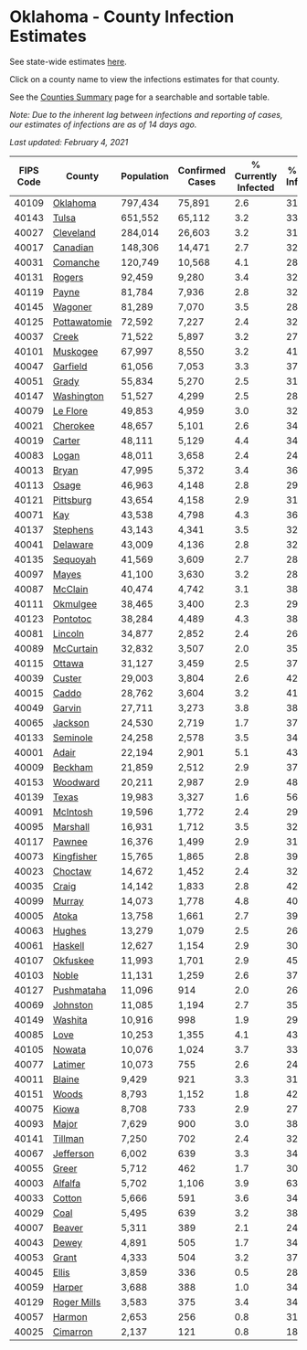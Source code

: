 # Oklahoma - County Infection Estimates

See state-wide estimates [here](/infections/us-ok).

Click on a county name to view the infections estimates for that county.

See the [Counties Summary](/infections/summary-counties) page for a searchable and sortable table.

*Note: Due to the inherent lag between infections and reporting of cases, our estimates of infections are as of 14 days ago.*

*Last updated: February 4, 2021*

|   FIPS Code |                       County |   Population |   Confirmed Cases |   % Currently Infected |   % Total Infected |
|-------------|------------------------------|--------------|-------------------|------------------------|--------------------|
|       40109 |         [Oklahoma](oklahoma) |      797,434 |            75,891 |                    2.6 |               31.7 |
|       40143 |               [Tulsa](tulsa) |      651,552 |            65,112 |                    3.2 |               33.2 |
|       40027 |       [Cleveland](cleveland) |      284,014 |            26,603 |                    3.2 |               31.3 |
|       40017 |         [Canadian](canadian) |      148,306 |            14,471 |                    2.7 |               32.1 |
|       40031 |         [Comanche](comanche) |      120,749 |            10,568 |                    4.1 |               28.2 |
|       40131 |             [Rogers](rogers) |       92,459 |             9,280 |                    3.4 |               32.9 |
|       40119 |               [Payne](payne) |       81,784 |             7,936 |                    2.8 |               32.1 |
|       40145 |           [Wagoner](wagoner) |       81,289 |             7,070 |                    3.5 |               28.8 |
|       40125 | [Pottawatomie](pottawatomie) |       72,592 |             7,227 |                    2.4 |               32.8 |
|       40037 |               [Creek](creek) |       71,522 |             5,897 |                    3.2 |               27.5 |
|       40101 |         [Muskogee](muskogee) |       67,997 |             8,550 |                    3.2 |               41.4 |
|       40047 |         [Garfield](garfield) |       61,056 |             7,053 |                    3.3 |               37.5 |
|       40051 |               [Grady](grady) |       55,834 |             5,270 |                    2.5 |               31.0 |
|       40147 |     [Washington](washington) |       51,527 |             4,299 |                    2.5 |               28.2 |
|       40079 |         [Le Flore](le-flore) |       49,853 |             4,959 |                    3.0 |               32.3 |
|       40021 |         [Cherokee](cherokee) |       48,657 |             5,101 |                    2.6 |               34.7 |
|       40019 |             [Carter](carter) |       48,111 |             5,129 |                    4.4 |               34.4 |
|       40083 |               [Logan](logan) |       48,011 |             3,658 |                    2.4 |               24.9 |
|       40013 |               [Bryan](bryan) |       47,995 |             5,372 |                    3.4 |               36.6 |
|       40113 |               [Osage](osage) |       46,963 |             4,148 |                    2.8 |               29.5 |
|       40121 |       [Pittsburg](pittsburg) |       43,654 |             4,158 |                    2.9 |               31.2 |
|       40071 |                   [Kay](kay) |       43,538 |             4,798 |                    4.3 |               36.7 |
|       40137 |         [Stephens](stephens) |       43,143 |             4,341 |                    3.5 |               32.8 |
|       40041 |         [Delaware](delaware) |       43,009 |             4,136 |                    2.8 |               32.0 |
|       40135 |         [Sequoyah](sequoyah) |       41,569 |             3,609 |                    2.7 |               28.5 |
|       40097 |               [Mayes](mayes) |       41,100 |             3,630 |                    3.2 |               28.8 |
|       40087 |           [McClain](mcclain) |       40,474 |             4,742 |                    3.1 |               38.1 |
|       40111 |         [Okmulgee](okmulgee) |       38,465 |             3,400 |                    2.3 |               29.1 |
|       40123 |         [Pontotoc](pontotoc) |       38,284 |             4,489 |                    4.3 |               38.2 |
|       40081 |           [Lincoln](lincoln) |       34,877 |             2,852 |                    2.4 |               26.8 |
|       40089 |       [McCurtain](mccurtain) |       32,832 |             3,507 |                    2.0 |               35.5 |
|       40115 |             [Ottawa](ottawa) |       31,127 |             3,459 |                    2.5 |               37.1 |
|       40039 |             [Custer](custer) |       29,003 |             3,804 |                    2.6 |               42.9 |
|       40015 |               [Caddo](caddo) |       28,762 |             3,604 |                    3.2 |               41.3 |
|       40049 |             [Garvin](garvin) |       27,711 |             3,273 |                    3.8 |               38.8 |
|       40065 |           [Jackson](jackson) |       24,530 |             2,719 |                    1.7 |               37.1 |
|       40133 |         [Seminole](seminole) |       24,258 |             2,578 |                    3.5 |               34.4 |
|       40001 |               [Adair](adair) |       22,194 |             2,901 |                    5.1 |               43.4 |
|       40009 |           [Beckham](beckham) |       21,859 |             2,512 |                    2.9 |               37.2 |
|       40153 |         [Woodward](woodward) |       20,211 |             2,987 |                    2.9 |               48.3 |
|       40139 |               [Texas](texas) |       19,983 |             3,327 |                    1.6 |               56.4 |
|       40091 |         [McIntosh](mcintosh) |       19,596 |             1,772 |                    2.4 |               29.8 |
|       40095 |         [Marshall](marshall) |       16,931 |             1,712 |                    3.5 |               32.8 |
|       40117 |             [Pawnee](pawnee) |       16,376 |             1,499 |                    2.9 |               31.0 |
|       40073 |     [Kingfisher](kingfisher) |       15,765 |             1,865 |                    2.8 |               39.1 |
|       40023 |           [Choctaw](choctaw) |       14,672 |             1,452 |                    2.4 |               32.4 |
|       40035 |               [Craig](craig) |       14,142 |             1,833 |                    2.8 |               42.7 |
|       40099 |             [Murray](murray) |       14,073 |             1,778 |                    4.8 |               40.6 |
|       40005 |               [Atoka](atoka) |       13,758 |             1,661 |                    2.7 |               39.6 |
|       40063 |             [Hughes](hughes) |       13,279 |             1,079 |                    2.5 |               26.7 |
|       40061 |           [Haskell](haskell) |       12,627 |             1,154 |                    2.9 |               30.1 |
|       40107 |         [Okfuskee](okfuskee) |       11,993 |             1,701 |                    2.9 |               45.8 |
|       40103 |               [Noble](noble) |       11,131 |             1,259 |                    2.6 |               37.4 |
|       40127 |     [Pushmataha](pushmataha) |       11,096 |               914 |                    2.0 |               26.9 |
|       40069 |         [Johnston](johnston) |       11,085 |             1,194 |                    2.7 |               35.1 |
|       40149 |           [Washita](washita) |       10,916 |               998 |                    1.9 |               29.8 |
|       40085 |                 [Love](love) |       10,253 |             1,355 |                    4.1 |               43.6 |
|       40105 |             [Nowata](nowata) |       10,076 |             1,024 |                    3.7 |               33.8 |
|       40077 |           [Latimer](latimer) |       10,073 |               755 |                    2.6 |               24.7 |
|       40011 |             [Blaine](blaine) |        9,429 |               921 |                    3.3 |               31.1 |
|       40151 |               [Woods](woods) |        8,793 |             1,152 |                    1.8 |               42.7 |
|       40075 |               [Kiowa](kiowa) |        8,708 |               733 |                    2.9 |               27.7 |
|       40093 |               [Major](major) |        7,629 |               900 |                    3.0 |               38.4 |
|       40141 |           [Tillman](tillman) |        7,250 |               702 |                    2.4 |               32.2 |
|       40067 |       [Jefferson](jefferson) |        6,002 |               639 |                    3.3 |               34.9 |
|       40055 |               [Greer](greer) |        5,712 |               462 |                    1.7 |               30.7 |
|       40003 |           [Alfalfa](alfalfa) |        5,702 |             1,106 |                    3.9 |               63.1 |
|       40033 |             [Cotton](cotton) |        5,666 |               591 |                    3.6 |               34.6 |
|       40029 |                 [Coal](coal) |        5,495 |               639 |                    3.2 |               38.1 |
|       40007 |             [Beaver](beaver) |        5,311 |               389 |                    2.1 |               24.1 |
|       40043 |               [Dewey](dewey) |        4,891 |               505 |                    1.7 |               34.1 |
|       40053 |               [Grant](grant) |        4,333 |               504 |                    3.2 |               37.7 |
|       40045 |               [Ellis](ellis) |        3,859 |               336 |                    0.5 |               28.7 |
|       40059 |             [Harper](harper) |        3,688 |               388 |                    1.0 |               34.6 |
|       40129 |   [Roger Mills](roger-mills) |        3,583 |               375 |                    3.4 |               34.0 |
|       40057 |             [Harmon](harmon) |        2,653 |               256 |                    0.8 |               31.9 |
|       40025 |         [Cimarron](cimarron) |        2,137 |               121 |                    0.8 |               18.8 |